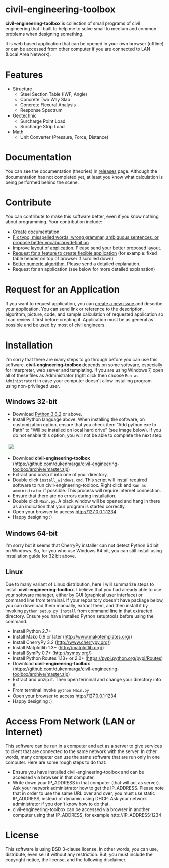 # civil-engineering-toolbox

**civil-engineering-toolbox** is collection of small programs of
civil engineering that I built to help me to 
solve small to medium and common problems when designing something.

It is web based application that can be opened in your own browser (offline)
or can be accessed from other computer if you are connected to LAN (Local Area
Network).

# Features

* Structure
    * Steel Section Table (IWF, Angle)
    * Concrete Two Way Slab
    * Concrete Flexural Analysis
    * Response Spectrum
* Geotechnic
    * Surcharge Point Load
    * Surcharge Strip Load
* Math
    * Unit Converter (Pressure, Force, Distance)

# Documentation

You can see the documentation (theories) in <a href="https://github.com/dukenmarga/civil-engineering-toolbox/releases">
releases</a> page. Although the documentation has not completed yet, at least
you know what calculation is being performed behind the scene.

# Contribute

You can contribute to make this software better, even if you know nothing about
programming. Your contribution include:

* Create documentation
* <a href="https://github.com/dukenmarga/civil-engineering-toolbox/issues/new?title=Fix%20typo%20/%20Ambiguous%20Sentences:%20_your_subject_"
target="_blank">
Fix typo, misspelled words, wrong grammar, ambiguous sentences, or propose
better vocabulary/definition</a>
* <a href="https://github.com/dukenmarga/civil-engineering-toolbox/issues/new?title=Improve%20Layout:%20_your_subject_"
target="_blank">
Improve layout of application</a>. Please send your better proposed layout.
* <a href="https://github.com/dukenmarga/civil-engineering-toolbox/issues/new?title=Feature%20request:%20_your_subject_"
target="_blank">
Request for a feature to create flexible application</a> (for example: fixed table
header on top of browser if scrolled down)
* <a href="https://github.com/dukenmarga/civil-engineering-toolbox/issues/new?title=Numeric%20algorithm:%20_your_subject_"
target="_blank">
Better numeric algorithm</a>. Please send a detailed explanation.
* Request for an application (see below for more detailed explanation)

# Request for an Application

If you want to request application, you can 
<a href="https://github.com/dukenmarga/civil-engineering-toolbox/issues/new?title=Application%20Request:%20_application_name_" target="_blank">
create a new issue </a> and describe your application.
You can send link or reference to the description, algorithm, picture, code, and 
sample calculation of requested application so I can 
review it first before creating it.
Application must be as general as possible and be used by most of civil
engineers.

# Installation

I'm sorry that there are many steps to go through before you can use this
software. **civil-engineering-toolbox** depends on some software, especially
for interpreter, web server and templating. If you are using Windows 7, open all
of these files as Administrator (right click then choose `Run as Administrator`)
in case your computer doesn't allow installing program using non-privileged user.

## Windows 32-bit
* Download <a href="https://www.python.org/ftp/python/3.8.2/python-3.8.2.exe">
Python 3.8.2</a> or above.
* Install Python language above. When installing the software, on
customization option, ensure that you check item "Add python.exe to Path" to
"Will be installed on local hard drive" (see image below). If you do not enable this option, you
will not be able to complete the next step. 
<img src="http://dukenmarga.id/cet/img/customize_python.png" align="center" hspace="10" vspace="6">

* Download **civil-engineering-toolbox** (https://github.com/dukenmarga/civil-engineering-toolbox/archive/master.zip)
* Extract and unzip it into one of your directory.
* Double click `install_windows.cmd`. This script will install required software
to run civil-engineering-toolbox. Right click and `Run as administrator` if possible.
This process will require internet connection.
* Ensure that there are no errors during installation.
* Double click `Main.py`. A black window will be opened and hang in there as an
indication that your program is started correctly.
* Open your browser to access http://127.0.0.1:1234
* Happy designing :)

## Windows 64-bit
I'm sorry but it seems that CherryPy installer can not detect Python 64 bit
on Windows. So, for you who use Windows 64 bit, you can still install using 
installation guide for 32 bit above.

## Linux

Due to many variant of Linux distribution, here I will summarize steps to install
**civil-engineering-toolbox**. I believe that you had already able to use your
software manager, either by GUI (graphical user interface) or command line from
terminal. If your repository doesn't have package below, you can download them
manually, extract them, and then install it by invoking `python setup.py install`
from command line in that extracted directory.
Ensure you have installed Python setuptools before using the command.
* Install Python 2.7+
* Install Mako 0.9 or later (http://www.makotemplates.org/)
* Install CherryPy 3.2 (http://www.cherrypy.org/)
* Install Matplotlib 1.3+ (http://matplotlib.org/)
* Install SymPy 0.7+ (http://sympy.org/)
* Install Python Routes 1.13+ or 2.0+ (https://pypi.python.org/pypi/Routes)
* Download **civil-engineering-toolbox** (https://github.com/dukenmarga/civil-engineering-toolbox/archive/master.zip)
* Extract and unzip it. Then open terminal and change your directory into it.
* From terminal invoke `python Main.py`
* Open your browser to access http://127.0.0.1:1234
* Happy designing :)

# Access From Network (LAN or Internet)

This software can be run in a computer and act as a server to give services
to client that are connected to the same network with the server.
In other words, many computer can use the same software that are run only in
one computer.
Here are some rough steps to do that:
* Ensure you have installed civil-engineering-toolbox and can be accessed 
via browser in that computer.
* Write down your IP_ADDRESS in that computer (that will act as server). Ask
your network administrator how to get the IP_ADDRESS. Please note that in order
to use the same URL over and over, you must use static IP_ADDRESS, instead of
dynamic using DHCP. Ask your network administrator if you don't know how to do
that.
* civil-engineering-toolbox can be accessed via browser in another computer 
using that IP_ADDRESS, for example http://IP_ADDRESS:1234

# License

This software is using BSD 3-clause license. In other words, you
can use, distribute, even sell it without any restriction. But, you
must include the copyright notice, the license, and the following
disclaimer.
